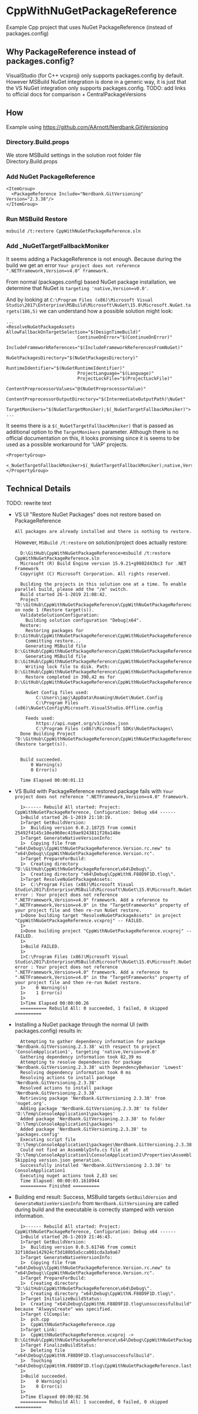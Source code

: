 # CppWithNuGetPackageReference
Example Cpp project that uses NuGet PackageReference (instead of packages.config)

## Why PackageReference instead of packages.config?

VisualStudio (for C++ vcxproj) only supports packages.config by default.
However MSBuild NuGet integration is done in a generic way, it is just that the VS NuGet integration only supports packages.config.
TODO: add links to official docs for comparison + CentralPackageVersions

## How
Example using https://github.com/AArnott/Nerdbank.GitVersioning 

### Directory.Build.props
  We store MSBuild settings in the solution root folder file Directory.Build.props

### Add NuGet PackageReference

  ```
  <ItemGroup>
    <PackageReference Include="Nerdbank.GitVersioning" Version="2.3.38"/>
  </ItemGroup>
  ```

### Run MSBuild Restore
  `msbuild /t:restore CppWithNuGetPackageReference.sln`

### Add _NuGetTargetFallbackMoniker
  It seems adding a PackageReference is not enough.
  Because during the build we get an error `Your project does not reference ".NETFramework,Version=v4.0" framework.`

  From normal (packages.config) based NuGet package installation, we determine that NuGet is `targeting 'native,Version=v0.0'`.

  And by looking at `C:\Program Files (x86)\Microsoft Visual Studio\2017\Enterprise\MSBuild\Microsoft\NuGet\15.0\Microsoft.NuGet.targets(186,5)`
  we can understand how a possible solution might look:

  ```
  ... 
  <ResolveNuGetPackageAssets AllowFallbackOnTargetSelection="$(DesignTimeBuild)"
                             ContinueOnError="$(ContinueOnError)"
                             IncludeFrameworkReferences="$(IncludeFrameworkReferencesFromNuGet)"
                             NuGetPackagesDirectory="$(NuGetPackagesDirectory)"
                             RuntimeIdentifier="$(NuGetRuntimeIdentifier)"
                             ProjectLanguage="$(Language)"
                             ProjectLockFile="$(ProjectLockFile)"
                             ContentPreprocessorValues="@(NuGetPreprocessorValue)"
                             ContentPreprocessorOutputDirectory="$(IntermediateOutputPath)\NuGet"
                             TargetMonikers="$(NuGetTargetMoniker);$(_NuGetTargetFallbackMoniker)">
  ...
  ```
 
   It seems there is a `$(_NuGetTargetFallbackMoniker)` that is passed as additional option to the `TargetMonikers` parameter.
   Although there is no official documentation on this, it looks promising since it is seems to be used as a possible workaround for 'UAP' projects.

  ```
  <PropertyGroup>
    <_NuGetTargetFallbackMoniker>$(_NuGetTargetFallbackMoniker);native,Version=v0.0</_NuGetTargetFallbackMoniker>
  </PropertyGroup>
  ```


## Technical Details
TODO: rewrite text

* VS UI "Restore NuGet Packages" does not restore based on PackageReference

  `All packages are already installed and there is nothing to restore.` 

  However, `MSBuild /t:restore` on solution/project does actually restore:
  ```
    D:\GitHub\CppWithNuGetPackageReference>msbuild /t:restore CppWithNuGetPackageReference.sln
    Microsoft (R) Build Engine version 15.9.21+g9802d43bc3 for .NET Framework
    Copyright (C) Microsoft Corporation. All rights reserved.

    Building the projects in this solution one at a time. To enable parallel build, please add the "/m" switch.
    Build started 26-1-2019 21:08:42.
    Project "D:\GitHub\CppWithNuGetPackageReference\CppWithNuGetPackageReference.sln" on node 1 (Restore target(s)).
    ValidateSolutionConfiguration:
      Building solution configuration "Debug|x64".
    Restore:
      Restoring packages for D:\GitHub\CppWithNuGetPackageReference\CppWithNuGetPackageReference\CppWithNuGetPackageReference.vcxproj...
      Committing restore...
      Generating MSBuild file D:\GitHub\CppWithNuGetPackageReference\CppWithNuGetPackageReference\obj\CppWithNuGetPackageReference.vcxproj.nuget.g.props.
      Generating MSBuild file D:\GitHub\CppWithNuGetPackageReference\CppWithNuGetPackageReference\obj\CppWithNuGetPackageReference.vcxproj.nuget.g.targets.
      Writing lock file to disk. Path: D:\GitHub\CppWithNuGetPackageReference\CppWithNuGetPackageReference\obj\project.assets.json
      Restore completed in 390,42 ms for D:\GitHub\CppWithNuGetPackageReference\CppWithNuGetPackageReference\CppWithNuGetPackageReference.vcxproj.

      NuGet Config files used:
          C:\Users\japj\AppData\Roaming\NuGet\NuGet.Config
          C:\Program Files (x86)\NuGet\Config\Microsoft.VisualStudio.Offline.config

      Feeds used:
          https://api.nuget.org/v3/index.json
          C:\Program Files (x86)\Microsoft SDKs\NuGetPackages\
    Done Building Project "D:\GitHub\CppWithNuGetPackageReference\CppWithNuGetPackageReference.sln" (Restore target(s)).


    Build succeeded.
        0 Warning(s)
        0 Error(s)

    Time Elapsed 00:00:01.13
  ```



* VS Build with PackageReference restored package fails with `Your project does not reference ".NETFramework,Version=v4.0" framework.`
  
  ```
    1>------ Rebuild All started: Project: CppWithNuGetPackageReference, Configuration: Debug x64 ------
    1>Build started 26-1-2019 21:10:19.
    1>Target GetBuildVersion:
    1>  Building version 0.0.2.18725 from commit 25492f4145c10ea960ec419ae9243811f20a148e
    1>Target GenerateNativeVersionInfo:
    1>  Copying file from "x64\Debug\\CppWithNuGetPackageReference.Version.rc.new" to "x64\Debug\\CppWithNuGetPackageReference.Version.rc".
    1>Target PrepareForBuild:
    1>  Creating directory "D:\GitHub\CppWithNuGetPackageReference\x64\Debug\".
    1>  Creating directory "x64\Debug\CppWithN.F88D9F1D.tlog\".
    1>Target ResolveNuGetPackageAssets:
    1>  C:\Program Files (x86)\Microsoft Visual Studio\2017\Enterprise\MSBuild\Microsoft\NuGet\15.0\Microsoft.NuGet.targets(186,5): error : Your project does not reference ".NETFramework,Version=v4.0" framework. Add a reference to ".NETFramework,Version=v4.0" in the "TargetFrameworks" property of your project file and then re-run NuGet restore.
    1>Done building target "ResolveNuGetPackageAssets" in project "CppWithNuGetPackageReference.vcxproj" -- FAILED.
    1>
    1>Done building project "CppWithNuGetPackageReference.vcxproj" -- FAILED.
    1>
    1>Build FAILED.
    1>
    1>C:\Program Files (x86)\Microsoft Visual Studio\2017\Enterprise\MSBuild\Microsoft\NuGet\15.0\Microsoft.NuGet.targets(186,5): error : Your project does not reference ".NETFramework,Version=v4.0" framework. Add a reference to ".NETFramework,Version=v4.0" in the "TargetFrameworks" property of your project file and then re-run NuGet restore.
    1>    0 Warning(s)
    1>    1 Error(s)
    1>
    1>Time Elapsed 00:00:00.26
    ========== Rebuild All: 0 succeeded, 1 failed, 0 skipped ==========
  ```

* Installing a NuGet package through the normal UI (with packages.config) results in:
  ```
    Attempting to gather dependency information for package 'Nerdbank.GitVersioning.2.3.38' with respect to project 'ConsoleApplication1', targeting 'native,Version=v0.0'
    Gathering dependency information took 82,39 ms
    Attempting to resolve dependencies for package 'Nerdbank.GitVersioning.2.3.38' with DependencyBehavior 'Lowest'
    Resolving dependency information took 0 ms
    Resolving actions to install package 'Nerdbank.GitVersioning.2.3.38'
    Resolved actions to install package 'Nerdbank.GitVersioning.2.3.38'
    Retrieving package 'Nerdbank.GitVersioning 2.3.38' from 'nuget.org'.
    Adding package 'Nerdbank.GitVersioning.2.3.38' to folder 'D:\Temp\ConsoleApplication1\packages'
    Added package 'Nerdbank.GitVersioning.2.3.38' to folder 'D:\Temp\ConsoleApplication1\packages'
    Added package 'Nerdbank.GitVersioning.2.3.38' to 'packages.config'
    Executing script file 'D:\Temp\ConsoleApplication1\packages\Nerdbank.GitVersioning.2.3.38\tools\Install.ps1'...
    Could not find an AssemblyInfo.cs file at 'D:\Temp\ConsoleApplication1\ConsoleApplication1\Properties\AssemblyInfo.cs'. Skipping version.json generation.
    Successfully installed 'Nerdbank.GitVersioning 2.3.38' to ConsoleApplication1
    Executing nuget actions took 2,83 sec
    Time Elapsed: 00:00:03.1618944
    ========== Finished ==========
  ```

* Building end result: Success, MSBuild targets `GetBuildVersion` and `GenerateNativeVersionInfo` from `Nerdbank.GitVersioning` are called during build
  and the executable is correctly stamped with version information.
  ```
    1>------ Rebuild All started: Project: CppWithNuGetPackageReference, Configuration: Debug x64 ------
    1>Build started 26-1-2019 21:46:43.
    1>Target GetBuildVersion:
    1>  Building version 0.0.5.61746 from commit 32f18dae142924cf3d180b5a5cca001cda3a9a67
    1>Target GenerateNativeVersionInfo:
    1>  Copying file from "x64\Debug\\CppWithNuGetPackageReference.Version.rc.new" to "x64\Debug\\CppWithNuGetPackageReference.Version.rc".
    1>Target PrepareForBuild:
    1>  Creating directory "D:\GitHub\CppWithNuGetPackageReference\x64\Debug\".
    1>  Creating directory "x64\Debug\CppWithN.F88D9F1D.tlog\".
    1>Target InitializeBuildStatus:
    1>  Creating "x64\Debug\CppWithN.F88D9F1D.tlog\unsuccessfulbuild" because "AlwaysCreate" was specified.
    1>Target ClCompile:
    1>  pch.cpp
    1>  CppWithNuGetPackageReference.cpp
    1>Target Link:
    1>  CppWithNuGetPackageReference.vcxproj -> D:\GitHub\CppWithNuGetPackageReference\x64\Debug\CppWithNuGetPackageReference.exe
    1>Target FinalizeBuildStatus:
    1>  Deleting file "x64\Debug\CppWithN.F88D9F1D.tlog\unsuccessfulbuild".
    1>  Touching "x64\Debug\CppWithN.F88D9F1D.tlog\CppWithNuGetPackageReference.lastbuildstate".
    1>
    1>Build succeeded.
    1>    0 Warning(s)
    1>    0 Error(s)
    1>
    1>Time Elapsed 00:00:02.56
    ========== Rebuild All: 1 succeeded, 0 failed, 0 skipped ==========
  ```